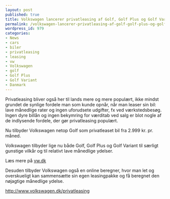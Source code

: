 ```yaml
---
layout: post
published: true
title: Volkswagen lancerer privatleasing af Golf, Golf Plus og Golf Variant i Danmark
permalink: /volkswagen-lancerer-privatleasing-af-golf-golf-plus-og-golf-variant-i-danmark/
wordpress_id: 979
categories:
- News
- cars
- biler
- privatleasing
- leasing
- vw
- Volkswagen
- golf
- Golf Plus
- Golf Variant
- Danmark
---
```



Privatleasing bliver ogs&aring; her til lands mere og mere popul&aelig;rt, ikke mindst grundet de synlige fordele man som kunde opn&aring;r, n&aring;r man leaser sin bil: lave m&aring;nedlige rater og ingen uforudsete udgifter, fx ved v&aelig;rkstedsbes&oslash;g. Ingen dyre bill&aring;n og ingen bekymring for v&aelig;rditab ved salg er blot nogle af de indlysende fordele, der g&oslash;r privatleasing popul&aelig;rt.

Nu tilbyder Volkswagen netop Golf som privatleaset bil fra 2.999 kr. pr. m&aring;ned.

Volkswagen tilbyder lige nu b&aring;de Golf, Golf Plus og Golf Variant til s&aelig;rligt gunstige vilk&aring;r og til relativt lave m&aring;nedlige ydelser.

L&aelig;s mere p&aring; <a href="http://www.volkswagen.dk/da.html">vw.dk</a>

Desuden tilbyder Volkswagen ogs&aring; en online beregner, hvor man let og overskueligt kan sammens&aelig;tte sin egen leasingpakke og f&aring; beregnet den n&oslash;jagtige m&aring;nedlige ydelse.

<a href="http://www.volkswagen.dk/da/kobsguide/leasing_og_finansiering/privatleasing.html">http://www.volkswagen.dk/privatleasing</a>


